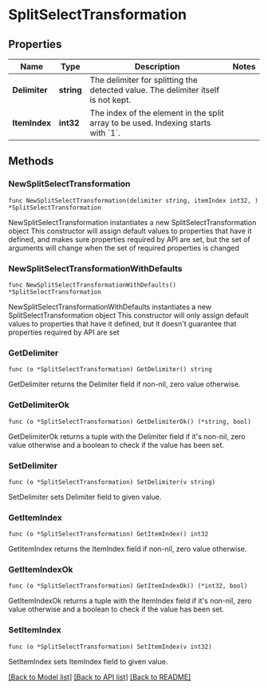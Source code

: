 # SplitSelectTransformation

## Properties

Name | Type | Description | Notes
------------ | ------------- | ------------- | -------------
**Delimiter** | **string** | The delimiter for splitting the detected value. The delimiter itself is not kept. | 
**ItemIndex** | **int32** | The index of the element in the split array to be used. Indexing starts with &#x60;1&#x60;. | 

## Methods

### NewSplitSelectTransformation

`func NewSplitSelectTransformation(delimiter string, itemIndex int32, ) *SplitSelectTransformation`

NewSplitSelectTransformation instantiates a new SplitSelectTransformation object
This constructor will assign default values to properties that have it defined,
and makes sure properties required by API are set, but the set of arguments
will change when the set of required properties is changed

### NewSplitSelectTransformationWithDefaults

`func NewSplitSelectTransformationWithDefaults() *SplitSelectTransformation`

NewSplitSelectTransformationWithDefaults instantiates a new SplitSelectTransformation object
This constructor will only assign default values to properties that have it defined,
but it doesn't guarantee that properties required by API are set

### GetDelimiter

`func (o *SplitSelectTransformation) GetDelimiter() string`

GetDelimiter returns the Delimiter field if non-nil, zero value otherwise.

### GetDelimiterOk

`func (o *SplitSelectTransformation) GetDelimiterOk() (*string, bool)`

GetDelimiterOk returns a tuple with the Delimiter field if it's non-nil, zero value otherwise
and a boolean to check if the value has been set.

### SetDelimiter

`func (o *SplitSelectTransformation) SetDelimiter(v string)`

SetDelimiter sets Delimiter field to given value.


### GetItemIndex

`func (o *SplitSelectTransformation) GetItemIndex() int32`

GetItemIndex returns the ItemIndex field if non-nil, zero value otherwise.

### GetItemIndexOk

`func (o *SplitSelectTransformation) GetItemIndexOk() (*int32, bool)`

GetItemIndexOk returns a tuple with the ItemIndex field if it's non-nil, zero value otherwise
and a boolean to check if the value has been set.

### SetItemIndex

`func (o *SplitSelectTransformation) SetItemIndex(v int32)`

SetItemIndex sets ItemIndex field to given value.



[[Back to Model list]](../README.md#documentation-for-models) [[Back to API list]](../README.md#documentation-for-api-endpoints) [[Back to README]](../README.md)


